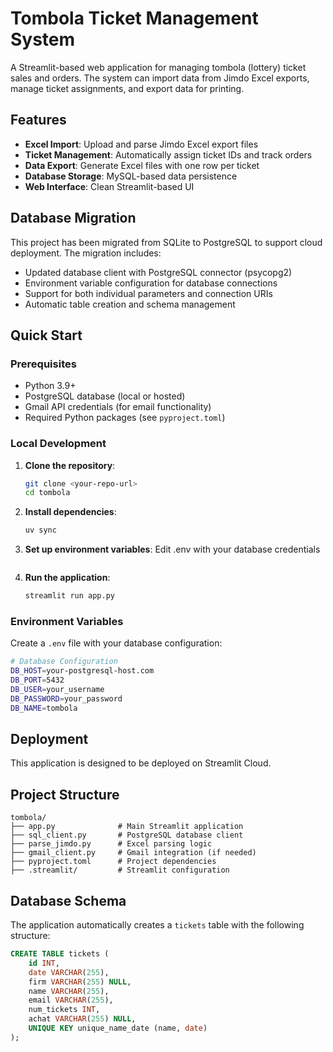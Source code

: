 # Tombola Ticket Management System

A Streamlit-based web application for managing tombola (lottery) ticket sales and orders. The system can import data from Jimdo Excel exports, manage ticket assignments, and export data for printing.

## Features

- **Excel Import**: Upload and parse Jimdo Excel export files
- **Ticket Management**: Automatically assign ticket IDs and track orders
- **Data Export**: Generate Excel files with one row per ticket
- **Database Storage**: MySQL-based data persistence
- **Web Interface**: Clean Streamlit-based UI

## Database Migration

This project has been migrated from SQLite to PostgreSQL to support cloud deployment. The migration includes:

- Updated database client with PostgreSQL connector (psycopg2)
- Environment variable configuration for database connections
- Support for both individual parameters and connection URIs
- Automatic table creation and schema management

## Quick Start

### Prerequisites

- Python 3.9+
- PostgreSQL database (local or hosted)
- Gmail API credentials (for email functionality)
- Required Python packages (see `pyproject.toml`)

### Local Development

1. **Clone the repository**:
   ```bash
   git clone <your-repo-url>
   cd tombola
   ```

2. **Install dependencies**:
   ```bash
   uv sync
   ```

3. **Set up environment variables**:
   Edit .env with your database credentials
   ```

4. **Run the application**:
   ```bash
   streamlit run app.py
   ```

### Environment Variables

Create a `.env` file with your database configuration:

```bash
# Database Configuration
DB_HOST=your-postgresql-host.com
DB_PORT=5432
DB_USER=your_username
DB_PASSWORD=your_password
DB_NAME=tombola
```

## Deployment

This application is designed to be deployed on Streamlit Cloud.

## Project Structure

```
tombola/
├── app.py              # Main Streamlit application
├── sql_client.py       # PostgreSQL database client
├── parse_jimdo.py      # Excel parsing logic
├── gmail_client.py     # Gmail integration (if needed)
├── pyproject.toml      # Project dependencies
├── .streamlit/         # Streamlit configuration
```

## Database Schema

The application automatically creates a `tickets` table with the following structure:

```sql
CREATE TABLE tickets (
    id INT,
    date VARCHAR(255),
    firm VARCHAR(255) NULL,
    name VARCHAR(255),
    email VARCHAR(255),
    num_tickets INT,
    achat VARCHAR(255) NULL,
    UNIQUE KEY unique_name_date (name, date)
);
```
